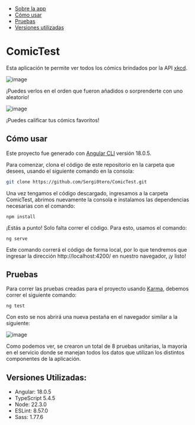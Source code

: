 - [Sobre la app](#comicTest)
- [Cómo usar](#cómo-usar)
- [Pruebas](#pruebas)
- [Versiones utilizadas](#versiones-utilizadas)

# ComicTest

Esta aplicación te permite ver todos los cómics brindados por la API [xkcd](https://xkcd.com).

![image](https://github.com/Sergi0tero/ComicTest/assets/98189066/7958ac16-2a2c-40a5-92d7-dbf5949704be)

¡Puedes verlos en el orden que fueron añadidos o sorprenderte con uno aleatorio!

![image](https://github.com/Sergi0tero/ComicTest/assets/98189066/f029babc-8406-46c3-86e7-7a1d62f4ce6f)

¡Puedes calificar tus cómics favoritos!

## Cómo usar

Este proyecto fue generado con [Angular CLI](https://github.com/angular/angular-cli) versión 18.0.5.

Para comenzar, clona el código de este repositorio en la carpeta que desees, usando el siguiente comando en la consola:

```bash
git clone https://github.com/Sergi0tero/ComicTest.git
```

Una vez tengamos el código descargado, ingresamos a la carpeta ComicTest, abrimos nuevamente la consola e instalamos las dependencias necesarias con el comando:

`npm install`

¡Estás a punto! Solo falta correr el código. Para esto, usamos el comando:

`ng serve`

Este comando correrá el código de forma local, por lo que tendremos que ingresar la dirección http://localhost:4200/ en nuestro navegador, ¡y listo!

## Pruebas

Para correr las pruebas creadas para el proyecto usando [Karma](https://karma-runner.github.io), debemos correr el siguiente comando:

`ng test`

Con esto se nos abrirá una nueva pestaña en el navegador similar a la siguiente:

![image](https://github.com/Sergi0tero/ComicTest/assets/98189066/0ba67d32-0db7-4082-b315-5bd65de1399f)

Como podemos ver, se crearon un total de 8 pruebas unitarias, la mayoría en el servicio donde se manejan todos los datos que utilizan los distintos componentes de la aplicación.

## Versiones Utilizadas:
- Angular: 18.0.5
- TypeScript 5.4.5
- Node: 22.3.0
- ESLint: 8.57.0
- Sass: 1.77.6
